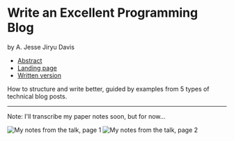 # Write an Excellent Programming Blog
by A. Jesse Jiryu Davis

- [Abstract][0]
- [Landing page][1]
- [Written version][2]

How to structure and write better, guided by examples from 5 types of technical blog posts.

[0]: https://us.pycon.org/2016/schedule/presentation/1668/
[1]: http://bit.ly/excellent-blog
[2]: https://emptysqua.re/blog/write-an-excellent-programming-blog/

---

Note: I'll transcribe my paper notes soon, but for now...

![My notes from the talk, page 1](jesse_p1.jpg)
![My notes from the talk, page 2](jesse_p2.jpg)
